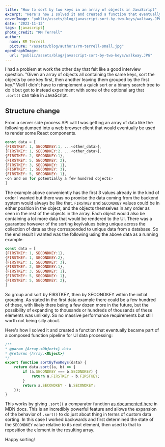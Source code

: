 ```yaml
---
title: "How to sort by two keys in an array of objects in JavaScript"
excerpt: "Here's how I solved it and created a function that eventually became part of a composed function pipeline for UI data processing."
coverImage: "public/assets/blog/javascript-sort-by-two-keys/walkway.JPG"
date: "2023-11-13"
tags: [javascript]
photo_credit: "RM Terrell"
author:
  name: RM Terrell
  picture: "/assets/blog/authors/rm-terrell-small.jpg"
openGraphImage:
  url: "public/assets/blog/javascript-sort-by-two-keys/walkway.JPG"
---
```


I had a problem at work the other day that felt like a good interview question. "Given an array of objects all containing the same keys, sort the objects by one key first, then another leaving them grouped by the first key." Well I didn't have to reimplement a quick sort or a binary search tree to do it but got to instead experiment with some of the optional arg that `.sort()` can take in JavaScript.

## Structure change

From a server side process API call I was getting an array of data like the following dumped into a web browser client that would eventually be used to render some React components.

```javascript
const data = [
{FIRSTKEY: 1, SECONDKEY:1, ...<other_data>},
{FIRSTKEY: 1, SECONDKEY:2, ...<other_data>},
{FIRSTKEY: 2, SECONDKEY:1},
{FIRSTKEY: 5, SECONDKEY: 2},
{FIRSTKEY: 3, SECONDKEY: 1},
{FISRTKEY: 1, SECONDKEY: 3},
{FIRSTKEY: 5, SECONDKEY: 1},
<on and on for potentially a few hundred objects>
]
```

The example above conveniently has the first 3 values already in the kind of order I wanted but there was no promise the data coming from the backend system would always be like that. `FIRSTKEY` and `SECONDKEY` values could be in either position in the object, and the objects themselves in any order as seen in the rest of the objects in the array. Each object would also be containing a lot more data that would be rendered to the UI. There was a guarantee however of the sorting key/values being unique across the collection of data as they corresponded to unique data from a database. So the end result I wanted was the following using the above data as a running example:

```javascript
const data = [
{FIRSTKEY: 1, SECONDKEY:1},
{FIRSTKEY: 1, SECONDKEY:2},
{FIRSTKEY: 1, SECONDKEY: 3},
{FIRSTKEY: 2, SECONDKEY:1},
{FIRSTKEY: 3, SECONDKEY: 1},
{FIRSTKEY: 5, SECONDKEY: 1},
{FIRSTKEY: 5, SECONDKEY: 2},
]
```

So group and sort by FIRSTKEY, then by SECONDKEY within the initial grouping. As stated in the first data example there could be a few hundred of these, with likely there being a few dozen more in the future, but the possibility of expanding to thousands or hundreds of thousands of these elements was unlikely. So no massive performance requirements but still worth not being silly about.

Here's how I solved it and created a function that eventually became part of a composed function pipeline for UI data processing:

``` javascript
/**
* @param {Array.<Object>} data
* @returns {Array.<Object>}
*/
export function sortByTwoKeys(data) {
    return data.sort((a, b) => {
        if (a.SECONDKEY === b.SECONDKEY) {
            return a.FIRSTKEY - b.FIRSTKEY;
        }
        return a.SECONDKEY - b.SECONDKEY;
    });
}
```

This works by giving `.sort()` a comparator function [as documented here](https://developer.mozilla.org/en-US/docs/Web/JavaScript/Reference/Global_Objects/Array/sort#comparefn) in MDN docs. This is an incredibly powerful feature and allows the expansion of the behavior of `.sort()` to do just about thing in terms of custom data sorting. In this case I worked backwards and first determined the state of the `SECONDKEY` value relative to its next element, then used to that to reposition the element in the resulting array.

Happy sorting!
